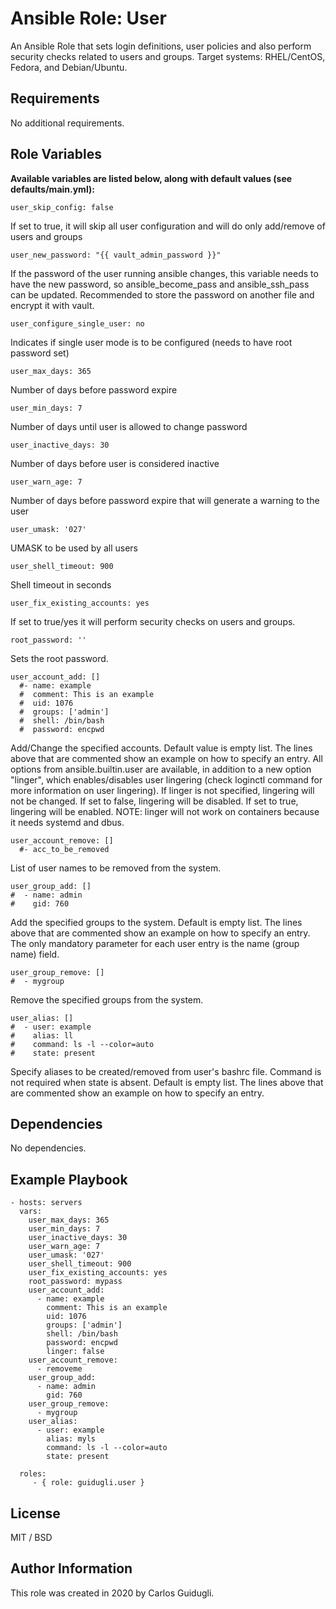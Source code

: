 Ansible Role: User
=========

An Ansible Role that sets login definitions, user policies and also perform security checks related to users and groups.
Target systems: RHEL/CentOS, Fedora, and Debian/Ubuntu.

Requirements
------------

No additional requirements.

Role Variables
--------------

**Available variables are listed below, along with default values (see defaults/main.yml):**

    user_skip_config: false

If set to true, it will skip all user configuration and will do only add/remove of users and groups

    user_new_password: "{{ vault_admin_password }}"

If the password of the user running ansible changes, this variable needs to have the new password, so ansible_become_pass and ansible_ssh_pass can be updated. Recommended to store the password on another file and encrypt it with vault.

    user_configure_single_user: no

Indicates if single user mode is to be configured (needs to have root password set)

    user_max_days: 365

Number of days before password expire

    user_min_days: 7

Number of days until user is allowed to change password

    user_inactive_days: 30

Number of days before user is considered inactive

    user_warn_age: 7

Number of days before password expire that will generate a warning to the user

    user_umask: '027'

UMASK to be used by all users

    user_shell_timeout: 900

Shell timeout in seconds

    user_fix_existing_accounts: yes

If set to true/yes it will perform security checks on users and groups.

    root_password: ''

Sets the root password.

    user_account_add: []
      #- name: example
      #  comment: This is an example
      #  uid: 1076
      #  groups: ['admin']
      #  shell: /bin/bash
      #  password: encpwd

Add/Change the specified accounts. Default value is empty list. The lines above that are commented show an example on how to specify an entry. All options from ansible.builtin.user are available, in addition to a new option "linger", which enables/disables user lingering (check loginctl command for more information on user lingering). If linger is not specified, lingering will not be changed. If set to false, lingering will be disabled. If set to true, lingering will be enabled.
NOTE: linger will not work on containers because it needs systemd and dbus.

    user_account_remove: []
      #- acc_to_be_removed

List of user names to be removed from the system.

    user_group_add: []
    #  - name: admin
    #    gid: 760

Add the specified groups to the system. Default is empty list. The lines above that are commented show an example on how to specify an entry. The only mandatory parameter for each user entry is the name (group name) field. 

    user_group_remove: []
    #  - mygroup

Remove the specified groups from the system.

    user_alias: []
    #  - user: example
    #    alias: ll
    #    command: ls -l --color=auto
    #    state: present

Specify aliases to be created/removed from user's bashrc file. Command is not required when state is absent. Default is empty list. The lines above that are commented show an example on how to specify an entry.


Dependencies
------------

No dependencies.

Example Playbook
----------------

    - hosts: servers
      vars:
        user_max_days: 365
        user_min_days: 7
        user_inactive_days: 30
        user_warn_age: 7
        user_umask: '027'
        user_shell_timeout: 900
        user_fix_existing_accounts: yes
        root_password: mypass
        user_account_add:
          - name: example
            comment: This is an example
            uid: 1076
            groups: ['admin']
            shell: /bin/bash
            password: encpwd
            linger: false
        user_account_remove:
          - removeme
        user_group_add:
          - name: admin
            gid: 760
        user_group_remove:
          - mygroup
        user_alias:
          - user: example
            alias: myls
            command: ls -l --color=auto
            state: present

      roles:
         - { role: guidugli.user }

License
-------

MIT / BSD

Author Information
------------------

This role was created in 2020 by Carlos Guidugli.
